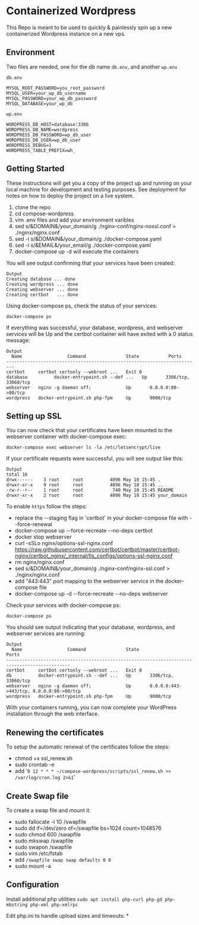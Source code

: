 # Containerized Wordpress

This Repo is meant to be used to quickly & painlessly spin up a new containerized Wordpress instance on a new vps. 

## Environment

Two files are needed, one for the db name `db.env`, and another `wp.env`

`db.env`
```
MYSQL_ROOT_PASSWORD=you_root_password
MYSQL_USER=your_wp_db_username
MYSQL_PASSWORD=your_wp_db_password
MYSQL_DATABASE=your_wp_db
```

`wp.env`
```
WORDPRESS_DB_HOST=database:3306
WORDPRESS_DB_NAME=wordpress
WORDPRESS_DB_PASSWORD=wp_db_user
WORDPRESS_DB_USER=wp_db_user
WORDPRESS_DEBUG=1
WORDPRESS_TABLE_PREFIX=wh_
```

## Getting Started

These instructions will get you a copy of the project up and running on your local machine for development and testing purposes. See deployment for notes on how to deploy the project on a live system.

  1. clone the repo
  2. cd compose-wordpress
  3. vim .env files and add your environment varibles
  4. sed s/&DOMAIN&/your_domain/g ./nginx-conf/nginx-nossl.conf > ./nginx/nginx.conf
  5. sed -i s/&DOMAIN&/your_domain/g ./docker-compose.yaml
  6. sed -i s/&EMAIL&/your_email/g ./docker-compose.yaml
  7. docker-compose up -d will execute the containers

You will see output confirming that your services have been created:

```
Output
Creating database ... done
Creating wordpress ... done
Creating webserver ... done
Creating certbot   ... done
```
Using docker-compose ps, check the status of your services:

```
docker-compose ps
```

If everything was successful, your database, wordpress, and webserver services will be Up and the certbot container will have exited with a 0 status message:
```
Output
  Name                 Command               State           Ports       
-------------------------------------------------------------------------
certbot     certbot certonly --webroot ...   Exit 0                      
database          docker-entrypoint.sh --def ...   Up       3306/tcp, 33060/tcp
webserver   nginx -g daemon off;             Up       0.0.0.0:80->80/tcp 
wordpress   docker-entrypoint.sh php-fpm     Up       9000/tcp    
```

## Setting up SSL

You can now check that your certificates have been mounted to the webserver container with docker-compose exec:

```
docker-compose exec webserver ls -la /etc/letsencrypt/live
```

If your certificate requests were successful, you will see output like this:

```
Output
total 16
drwx------    3 root     root          4096 May 10 15:45 .
drwxr-xr-x    9 root     root          4096 May 10 15:45 ..
-rw-r--r--    1 root     root           740 May 10 15:45 README
drwxr-xr-x    2 root     root          4096 May 10 15:45 your_domain
```

To enable `https` follow the steps:
  * replace the --staging flag in 'certbot' in your docker-compose file with --force-renewal
  * docker-compose up --force-recreate --no-deps certbot
  * docker stop webserver
  * curl -sSLo nginx/options-ssl-nginx.conf https://raw.githubusercontent.com/certbot/certbot/master/certbot-nginx/certbot_nginx/_internal/tls_configs/options-ssl-nginx.conf
  * rm nginx/nginx.conf
  * sed s/&DOMAIN&/your_domain/g ./nginx-conf/nginx-ssl.conf > ./nginx/nginx.conf
  * add "443:443" port mapping to the webserver service in the docker-compose file
  * docker-compose up -d --force-recreate --no-deps webserver
 
Check your services with docker-compose ps:

```
docker-compose ps
```

You should see output indicating that your database, wordpress, and webserver services are running:

```
Output
  Name                 Command               State                     Ports                  
----------------------------------------------------------------------------------------------
certbot     certbot certonly --webroot ...   Exit 0                                           
db          docker-entrypoint.sh --def ...   Up       3306/tcp, 33060/tcp                     
webserver   nginx -g daemon off;             Up       0.0.0.0:443->443/tcp, 0.0.0.0:80->80/tcp
wordpress   docker-entrypoint.sh php-fpm     Up       9000/tcp    
```
With your containers running, you can now complete your WordPress installation through the web interface.

## Renewing the certificates

To setup the automatic renewal of the certificates follow the steps:
 * chmod +x ssl_renew.sh
 * sudo crontab -e
 * add '`0 12 * * * ~/compose-wordpress/scripts/ssl_renew.sh >> /var/log/cron.log 2>&1`'

## Create Swap file

To create a swap file and mount it:
 * sudo fallocate -l 1G /swapfile
 * sudo dd if=/dev/zero of=/swapfile bs=1024 count=1048576
 * sudo chmod 600 /swapfile
 * sudo mkswap /swapfile
 * sudo swapon /swapfile
 * sudo vim /etc/fstab
 * add `/swapfile swap swap defaults 0 0`
 * sudo mount -a

## Configuration

Install additional php utilities `sudo apt install php-curl php-gd php-mbstring php-xml php-xmlrpc`

Edit php.ini to handle upload sizes and timeouts:
 * 